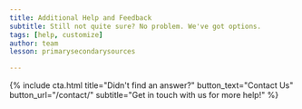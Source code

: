 ```yaml
---
title: Additional Help and Feedback
subtitle: Still not quite sure? No problem. We've got options.
tags: [help, customize]
author: team
lesson: primarysecondarysources

---
```


{% include cta.html title="Didn't find an answer?" button_text="Contact Us" button_url="/contact/" subtitle="Get in touch with us for more help!" %}
